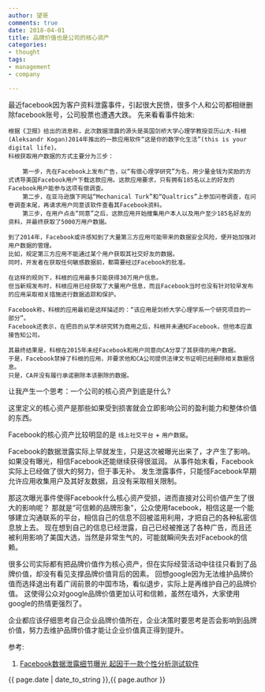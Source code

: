 ```yaml
---
author: 望哥
comments: true
date: 2018-04-01
title: 品牌价值也是公司的核心资产
categories:
- thought
tags:
- management
- company

---
```


最近facebook因为客户资料泄露事件，引起很大民愤，很多个人和公司都相继删除facebook账号，公司股票也遭遇大跌。
先来看看事件始末:
```
根据《卫报》给出的消息称，此次数据泄露的源头是英国剑桥大学心理学教授亚历山大-科根(Aleksandr Kogan)2014年推出的一款应用软件“这是你的数字化生活”(this is your digital life)。
科根获取用户数据的方式主要分为三步：

    第一步，先在Facebook上发布广告，以“有偿心理学研究”为名，用少量金钱为奖励的方式诱导美国Facebook用户下载这款应用。这款应用要求，只有拥有185名以上的好友的Facebook用户能参与这项有偿调查。
    第二步，在亚马逊旗下网站“Mechanical Turk”和“Qualtrics”上参加问卷调查，在问卷调查末尾，再请求用户同意该软件查看其Facebook资料。
    第三步，在用户点击“同意”之后，这款应用开始搜集用户本人以及用户至少185名好友的资料，并最终获取了5000万用户数据。

到了2014年，Facebook或许感知到了大量第三方应用可能带来的数据安全风险，便开始加强对用户数据的管理。
比如，规定第三方应用不能通过某个用户获取其社交好友的数据。
同时，开发者在获取任何敏感数据前，都需要经过Facebook的批准。

在这样的规则下，科根的应用最多只能获得30万用户信息。
但当新规发布时，科根应用已经获取了大量用户信息，而且Facebook当时也没有针对较早发布的应用采取相关措施进行数据追踪和保护。

Facebook称，科根的应用最初是这样描述的：“该应用是剑桥大学心理学系一个研究项目的一部分”。
Facebook还表示，在把目的从学术研究转为商用之后，科根并未通知Facebook，但他本应直接告知公司。

其最终结果是，科根在2015年未经Facebook和用户同意向CA分享了其获得的用户数据。
于是，Facebook禁掉了科根的应用，并要求他和CA公司提供法律文书证明已经删除相关数据信息。
只是，CA并没有履行承诺删除本该删除的数据。
```

让我产生一个思考：一个公司的核心资产到底是什么?

这里定义的核心资产是那些如果受到损害就会立即影响公司的盈利能力和整体价值的东西。

Facebook的核心资产比较明显的是 `线上社交平台` + `用户数据`。

Facebook的数据泄露实际上早就发生，只是这次被曝光出来了，才产生了影响。
如果没有曝光，相信Facebook还能继续获得很滋润。
从事件始末看，Facebook实际上已经做了很大的努力，但于事无补。
发生泄露事件，只能怪Facebook早期允许应用收集用户及其好友数据，且没有采取相关限制。

那这次曝光事件使得Facebook什么核心资产受损，进而直接对公司价值产生了很大的影响呢？
那就是“可信赖的品牌形象”，公众使用facebook，相信这是一个能够建立沟通联系的平台，相信自己的信息不回被滥用利用，才把自己的各种私密信息放上去。
现在想到自己的信息已经泄露，自己已经被推送了各种广告，而且还被利用影响了美国大选，当然是非常生气的，可能就瞬间失去对Facebook的信赖。

很多公司实际都有把品牌价值作为核心资产，但在实际经营活动中往往只看到了品牌价值，却没有看见支撑品牌价值背后的因素。
回想google因为无法维护品牌价值而选择退出有着广阔前景的中国市场，看似退步，实际上是再维护自己的品牌价值。
这使得公众对google品牌价值更加认可和信赖，虽然在墙外，大家使用google的热情更强烈了。

企业都应该仔细思考自己企业品牌价值所在，企业决策时要思考是否会影响到品牌价值，努力去维护品牌价值才能让企业价值真正得到提升。


参考:
1. [Facebook数据泄露细节曝光 起因于一款个性分析测试软件](http://netsecurity.51cto.com/art/201803/568863.htm)


{{ page.date | date_to_string }},{{ page.author }}